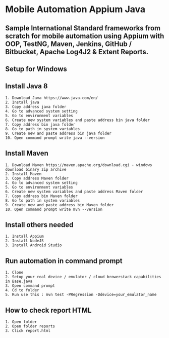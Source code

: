 # Mobile Automation Appium Java

## Sample International Standard frameworks from scratch for mobile automation using Appium with OOP, TestNG, Maven, Jenkins, GitHub / Bitbucket, Apache Log4J2 & Extent Reports.

## Setup for Windows

## Install Java 8
```
1. Download Java https://www.java.com/en/
2. Install java
3. Copy address java folder
4. Go to advanced system setting
5. Go to environment variables
6. Create new system variables and paste address bin java folder
7. Copy address bin java folder
8. Go to path in system variables
9. Create new and paste address bin java folder
10. Open command prompt write java --version
```

## Install Maven
```
1. Download Maven https://maven.apache.org/download.cgi - windows download binary zip archive
2. Install Maven
3. Copy address Maven folder
4. Go to advanced system setting
5. Go to environment variables
6. Create new system variables and paste address Maven folder
7. Copy address bin Maven folder
8. Go to path in system variables
9. Create new and paste address bin Maven folder
10. Open command prompt write mvn --version
```

## Install others needed
```
1. Install Appium
2. Install NodeJS
3. Install Android Studio
```

## Run automation in command prompt
```
1. Clone
2. Setup your real device / emulator / cloud browerstack capabilities in Base.java
3. Open command prompt
4. Cd to folder
5. Run use this : mvn test -PRegression -Ddevice=your_emulator_name
```

## How to check report HTML
```
1. Open folder
2. Open folder reports
3. Click report.html
```
